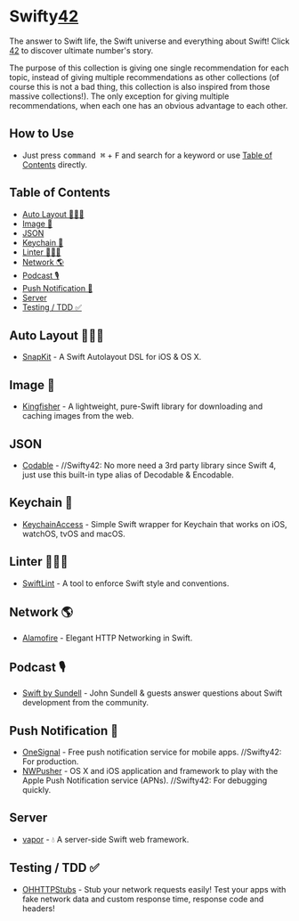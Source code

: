 # Swifty[42](https://www.independent.co.uk/life-style/history/42-the-answer-to-life-the-universe-and-everything-2205734.html)
The answer to Swift life, the Swift universe and everything about Swift! Click [42](https://www.independent.co.uk/life-style/history/42-the-answer-to-life-the-universe-and-everything-2205734.html) to discover ultimate number's story.

The purpose of this collection is giving one single recommendation for each topic, instead of giving multiple recommendations as other collections (of course this is not a bad thing, this collection is also inspired from those massive collections!). The only exception for giving multiple recommendations, when each one has an obvious advantage to each other.

## How to Use
- Just press <kbd>command ⌘</kbd> + <kbd>F</kbd> and search for a keyword or use [Table of Contents](#table-of-contents) directly.

## Table of Contents
- [Auto Layout 👨🏻‍🎨](#auto-layout-)
- [Image 🌃](#image-)
- [JSON](#json)
- [Keychain 🔑](#keychain-)
- [Linter 👩🏻‍🏫](#linter-)
- [Network 🌎](#network-)
- [Podcast 🎙](#podcast-)
- [Push Notification 💬](#push-notification-)
- [Server](#server)
- [Testing / TDD ✅](#testing--tdd-)

## Auto Layout 👨🏻‍🎨
- [SnapKit](https://github.com/SnapKit/SnapKit) - A Swift Autolayout DSL for iOS & OS X.

## Image 🌃
- [Kingfisher](https://github.com/onevcat/Kingfisher) - A lightweight, pure-Swift library for downloading and caching images from the web.

## JSON
- [Codable](https://www.raywenderlich.com/382-encoding-decoding-and-serialization-in-swift-4) - //Swifty42: No more need a 3rd party library since Swift 4, just use this built-in type alias of Decodable & Encodable.

## Keychain 🔑
- [KeychainAccess](https://github.com/kishikawakatsumi/KeychainAccess) - Simple Swift wrapper for Keychain that works on iOS, watchOS, tvOS and macOS.

## Linter 👩🏻‍🏫
- [SwiftLint](https://github.com/realm/SwiftLint) - A tool to enforce Swift style and conventions.

## Network 🌎
- [Alamofire](https://github.com/Alamofire/Alamofire) - Elegant HTTP Networking in Swift.

## Podcast 🎙
- [Swift by Sundell](https://itunes.apple.com/us/podcast/swift-by-sundell/id1267161825?mt=2) - John Sundell & guests answer questions about Swift development from the community.

## Push Notification 💬
- [OneSignal](https://onesignal.com) - Free push notification service for mobile apps. //Swifty42: For production.
- [NWPusher](https://github.com/noodlewerk/NWPusher) - OS X and iOS application and framework to play with the Apple Push Notification service (APNs). //Swifty42: For debugging quickly.

## Server
- [vapor](https://github.com/vapor/vapor) - 💧 A server-side Swift web framework.

## Testing / TDD ✅
- [OHHTTPStubs](https://github.com/AliSoftware/OHHTTPStubs) - Stub your network requests easily! Test your apps with fake network data and custom response time, response code and headers!
